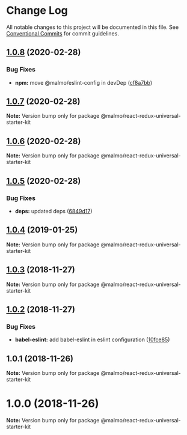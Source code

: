 # Change Log

All notable changes to this project will be documented in this file.
See [Conventional Commits](https://conventionalcommits.org) for commit guidelines.

## [1.0.8](https://github.com/lorenzomigliorero/malmo/compare/@malmo/react-redux-universal-starter-kit@1.0.7...@malmo/react-redux-universal-starter-kit@1.0.8) (2020-02-28)


### Bug Fixes

* **npm:** move @malmo/eslint-config in devDep ([cf8a7bb](https://github.com/lorenzomigliorero/malmo/commit/cf8a7bb55a016cbb41b88caacc60d4e490c5332f))





## [1.0.7](https://github.com/lorenzomigliorero/malmo/compare/@malmo/react-redux-universal-starter-kit@1.0.6...@malmo/react-redux-universal-starter-kit@1.0.7) (2020-02-28)

**Note:** Version bump only for package @malmo/react-redux-universal-starter-kit





## [1.0.6](https://github.com/lorenzomigliorero/malmo/compare/@malmo/react-redux-universal-starter-kit@1.0.5...@malmo/react-redux-universal-starter-kit@1.0.6) (2020-02-28)

**Note:** Version bump only for package @malmo/react-redux-universal-starter-kit





## [1.0.5](https://github.com/lorenzomigliorero/malmo/compare/@malmo/react-redux-universal-starter-kit@1.0.4...@malmo/react-redux-universal-starter-kit@1.0.5) (2020-02-28)


### Bug Fixes

* **deps:** updated deps ([6849d17](https://github.com/lorenzomigliorero/malmo/commit/6849d176481c3d97254f56acfdbcdf5d5c4c3424))





## [1.0.4](https://github.com/lorenzomigliorero/malmo/compare/@malmo/react-redux-universal-starter-kit@1.0.3...@malmo/react-redux-universal-starter-kit@1.0.4) (2019-01-25)

**Note:** Version bump only for package @malmo/react-redux-universal-starter-kit





## [1.0.3](https://github.com/lorenzomigliorero/malmo/compare/@malmo/react-redux-universal-starter-kit@1.0.2...@malmo/react-redux-universal-starter-kit@1.0.3) (2018-11-27)

**Note:** Version bump only for package @malmo/react-redux-universal-starter-kit





## [1.0.2](https://github.com/lorenzomigliorero/malmo/compare/@malmo/react-redux-universal-starter-kit@1.0.1...@malmo/react-redux-universal-starter-kit@1.0.2) (2018-11-27)


### Bug Fixes

* **babel-eslint:** add babel-eslint in eslint configuration ([10fce85](https://github.com/lorenzomigliorero/malmo/commit/10fce85))





## 1.0.1 (2018-11-26)

**Note:** Version bump only for package @malmo/react-redux-universal-starter-kit





# 1.0.0 (2018-11-26)

**Note:** Version bump only for package @malmo/react-redux-universal-starter-kit
